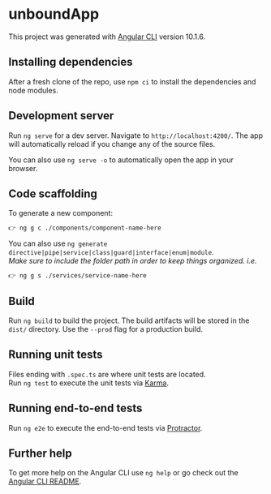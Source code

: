 # unboundApp

This project was generated with [Angular CLI](https://github.com/angular/angular-cli) version 10.1.6.

## Installing dependencies

After a fresh clone of the repo, use `npm ci` to install the dependencies and node modules.

## Development server

Run `ng serve` for a dev server. Navigate to `http://localhost:4200/`. The app will automatically reload if you change any of the source files.

You can also use `ng serve -o` to automatically open the app in your browser.

## Code scaffolding

To generate a new component:
```sh
👉 ng g c ./components/component-name-here
```
You can also use `ng generate directive|pipe|service|class|guard|interface|enum|module`.  
*Make sure to include the folder path in order to keep things organized. i.e.*
```sh
👉 ng g s ./services/service-name-here
```

## Build

Run `ng build` to build the project. The build artifacts will be stored in the `dist/` directory. Use the `--prod` flag for a production build.

## Running unit tests

Files ending with `.spec.ts` are where unit tests are located.  
Run `ng test` to execute the unit tests via [Karma](https://karma-runner.github.io).

## Running end-to-end tests

Run `ng e2e` to execute the end-to-end tests via [Protractor](http://www.protractortest.org/).

## Further help

To get more help on the Angular CLI use `ng help` or go check out the [Angular CLI README](https://github.com/angular/angular-cli/blob/master/README.md).
